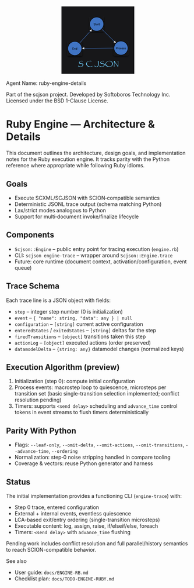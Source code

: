 <p align="center"><img src="../scjson.png" alt="scjson logo" width="200"/></p>

Agent Name: ruby-engine-details

Part of the scjson project.
Developed by Softoboros Technology Inc.
Licensed under the BSD 1-Clause License.

# Ruby Engine — Architecture & Details

This document outlines the architecture, design goals, and implementation notes for the Ruby execution engine. It tracks parity with the Python reference where appropriate while following Ruby idioms.

## Goals

- Execute SCXML/SCJSON with SCION‑compatible semantics
- Deterministic JSONL trace output (schema matching Python)
- Lax/strict modes analogous to Python
- Support for multi‑document invoke/finalize lifecycle

## Components

- `Scjson::Engine` – public entry point for tracing execution (`engine.rb`)
- CLI: `scjson engine-trace` – wrapper around `Scjson::Engine.trace`
- Future: core runtime (document context, activation/configuration, event queue)

## Trace Schema

Each trace line is a JSON object with fields:

- `step` – integer step number (0 is initialization)
- `event` – `{ "name": string, "data": any } | null`
- `configuration` – `[string]` current active configuration
- `enteredStates` / `exitedStates` – `[string]` deltas for the step
- `firedTransitions` – `[object]` transitions taken this step
- `actionLog` – `[object]` executed actions (order preserved)
- `datamodelDelta` – `{string: any}` datamodel changes (normalized keys)

## Execution Algorithm (preview)

1. Initialization (step 0): compute initial configuration
2. Process events: macrostep loop to quiescence, microsteps per transition set (basic single-transition selection implemented; conflict resolution pending)
3. Timers: supports `<send delay>` scheduling and `advance_time` control tokens in event streams to flush timers deterministically

## Parity With Python

- Flags: `--leaf-only`, `--omit-delta`, `--omit-actions`, `--omit-transitions`, `--advance-time`, `--ordering`
- Normalization: step‑0 noise stripping handled in compare tooling
- Coverage & vectors: reuse Python generator and harness

## Status

The initial implementation provides a functioning CLI (`engine-trace`) with:
- Step 0 trace, entered configuration
- External + internal events, eventless quiescence
- LCA-based exit/entry ordering (single-transition microsteps)
- Executable content: log, assign, raise, if/elseif/else, foreach
- Timers: `<send delay>` with `advance_time` flushing

Pending work includes conflict resolution and full parallel/history semantics to reach SCION-compatible behavior.

See also
- User guide: `docs/ENGINE-RB.md`
- Checklist plan: `docs/TODO-ENGINE-RUBY.md`
